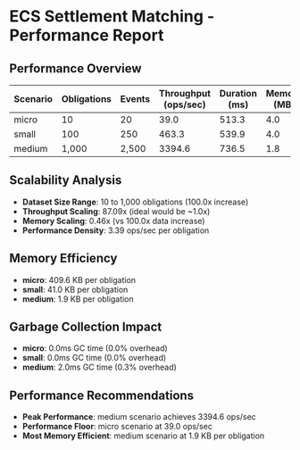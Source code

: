 # ECS Settlement Matching - Performance Report

## Performance Overview

| Scenario | Obligations | Events | Throughput (ops/sec) | Duration (ms) | Memory (MB) |
|----------|-------------|---------|---------------------|---------------|-------------|
| micro    |         10 |     20 |               39.0 |        513.3 |        4.0 |
| small    |        100 |    250 |              463.3 |        539.9 |        4.0 |
| medium   |      1,000 |  2,500 |             3394.6 |        736.5 |        1.8 |

## Scalability Analysis

- **Dataset Size Range**: 10 to 1,000 obligations (100.0x increase)
- **Throughput Scaling**: 87.09x (ideal would be ~1.0x)
- **Memory Scaling**: 0.46x (vs 100.0x data increase)
- **Performance Density**: 3.39 ops/sec per obligation

## Memory Efficiency

- **micro**: 409.6 KB per obligation
- **small**: 41.0 KB per obligation
- **medium**: 1.9 KB per obligation

## Garbage Collection Impact

- **micro**: 0.0ms GC time (0.0% overhead)
- **small**: 0.0ms GC time (0.0% overhead)
- **medium**: 2.0ms GC time (0.3% overhead)

## Performance Recommendations

- **Peak Performance**: medium scenario achieves 3394.6 ops/sec
- **Performance Floor**: micro scenario at 39.0 ops/sec
- **Most Memory Efficient**: medium scenario at 1.9 KB per obligation